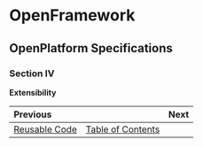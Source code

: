# OpenFramework
## OpenPlatform Specifications

### Section IV

**Extensibility**


| Previous | | Next |  
| :-------------- | :--------------: | --------------: |  
| [Reusable Code](reusable_coce.md)       |   [Table of Contents](../README.md)   |  |
